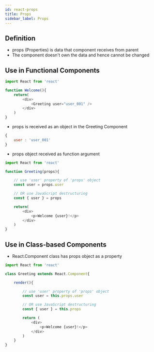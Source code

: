 ```yaml
---
id: react-props
title: Props
sidebar_label: Props
---
```


## Definition

- props (Properties) is data that component receives from parent
- The component doesn't own the data and hence cannot be changed

## Use in Functional Components

```js title="Welcome.js"
import React from 'react'

function Welcome(){
    return(
        <div>
            <Greeting user="user_001" />
        </div>
    )
}
```

- props is received as an object in the Greeting Component

```js
{
    user : 'user_001'
}
```

- props object received as function argument

```js title="Greeting.js"
import React from 'react'

function Greeting(props){

    // use 'user' property of 'props' object
    const user = props.user

    // OR use JavaScript destructuring
    const { user } = props

    return(
        <div>
            <p>Welcome {user}!</p>
        </div>
    )
}
```

## Use in Class-based Components

- React.Component class has props object as a property

```js title="Greeting.js"
import React from 'react'

class Greeting extends React.Component{

    render(){

        // use 'user' property of 'props' object
        const user = this.props.user

        // OR use JavaScript destructuring
        const { user } = this.props

        return (
            <div>
                <p>Welcome {user}!</p>
            </div>
        )
    }
}
```
